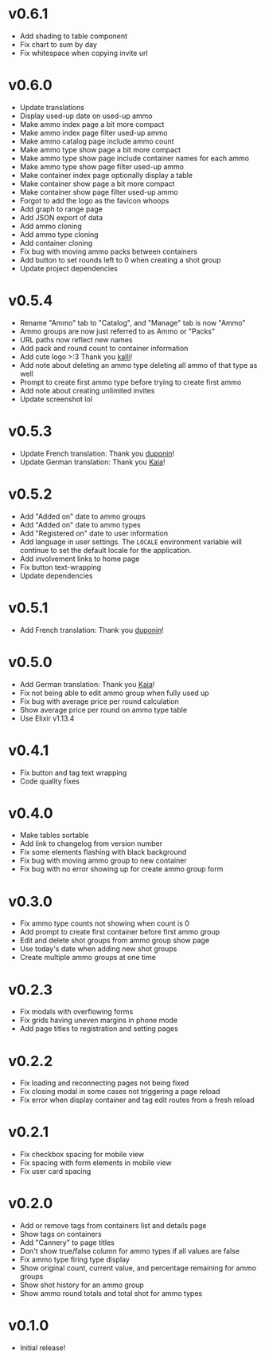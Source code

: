 # v0.6.1
- Add shading to table component
- Fix chart to sum by day
- Fix whitespace when copying invite url

# v0.6.0
- Update translations
- Display used-up date on used-up ammo
- Make ammo index page a bit more compact
- Make ammo index page filter used-up ammo
- Make ammo catalog page include ammo count
- Make ammo type show page a bit more compact
- Make ammo type show page include container names for each ammo
- Make ammo type show page filter used-up ammo
- Make container index page optionally display a table
- Make container show page a bit more compact
- Make container show page filter used-up ammo
- Forgot to add the logo as the favicon whoops
- Add graph to range page
- Add JSON export of data
- Add ammo cloning
- Add ammo type cloning
- Add container cloning
- Fix bug with moving ammo packs between containers
- Add button to set rounds left to 0 when creating a shot group
- Update project dependencies

# v0.5.4
- Rename "Ammo" tab to "Catalog", and "Manage" tab is now "Ammo"
- Ammo groups are now just referred to as Ammo or "Packs"
- URL paths now reflect new names
- Add pack and round count to container information
- Add cute logo >:3 Thank you [kalli](https://twitter.com/t0kkuro)!
- Add note about deleting an ammo type deleting all ammo of that type as well
- Prompt to create first ammo type before trying to create first ammo
- Add note about creating unlimited invites
- Update screenshot lol

# v0.5.3
- Update French translation: Thank you [duponin](https://udongein.xyz/users/duponin)!
- Update German translation: Thank you [Kaia](https://shitposter.club/users/kaia)!

# v0.5.2
- Add "Added on" date to ammo groups
- Add "Added on" date to ammo types
- Add "Registered on" date to user information
- Add language in user settings. The `LOCALE` environment variable will continue
  to set the default locale for the application.
- Add involvement links to home page
- Fix button text-wrapping
- Update dependencies

# v0.5.1
- Add French translation: Thank you [duponin](https://udongein.xyz/users/duponin)!

# v0.5.0
- Add German translation: Thank you [Kaia](https://shitposter.club/users/kaia)!
- Fix not being able to edit ammo group when fully used up
- Fix bug with average price per round calculation
- Show average price per round on ammo type table
- Use Elixir v1.13.4

# v0.4.1
- Fix button and tag text wrapping
- Code quality fixes

# v0.4.0
- Make tables sortable
- Add link to changelog from version number
- Fix some elements flashing with black background
- Fix bug with moving ammo group to new container
- Fix bug with no error showing up for create ammo group form

# v0.3.0
- Fix ammo type counts not showing when count is 0
- Add prompt to create first container before first ammo group
- Edit and delete shot groups from ammo group show page
- Use today's date when adding new shot groups
- Create multiple ammo groups at one time

# v0.2.3
- Fix modals with overflowing forms
- Fix grids having uneven margins in phone mode
- Add page titles to registration and setting pages

# v0.2.2
- Fix loading and reconnecting pages not being fixed
- Fix closing modal in some cases not triggering a page reload
- Fix error when display container and tag edit routes from a fresh reload

# v0.2.1
- Fix checkbox spacing for mobile view
- Fix spacing with form elements in mobile view
- Fix user card spacing

# v0.2.0
- Add or remove tags from containers list and details page
- Show tags on containers
- Add "Cannery" to page titles
- Don't show true/false column for ammo types if all values are false
- Fix ammo type firing type display
- Show original count, current value, and percentage remaining for ammo groups
- Show shot history for an ammo group
- Show ammo round totals and total shot for ammo types

# v0.1.0
- Initial release!
